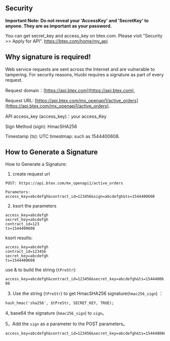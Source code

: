 **Security**
------------
**Important Note: Do not reveal your 'AccessKey' and 'SecretKey' to anyone. They are as important as your password.**

You can get secret_key and access_key on btex.com. Please visit "Security >> Apply for API". https://btex.com/home/my_api

**Why signature is required!**
------------
Web service requests are sent across the Internet and are vulnerable to tampering. For security reasons, Huobi requires a signature as part of every request.

Request domain：[https://api.btex.com](https://api.btex.com),

Request URL:
[https://api.btex.com/mx_openapi1/active_orders](https://api.btex.com/mx_openapi1/active_orders).

API access_key (access_key)：your access_Key

Sign Method (sign): HmacSHA256

Timestamp (ts):  UTC timestmap: such as 1544400608.

**How to Generate a Signature**
------------

How to Generate a Signature: 

1. create request url

```
POST: https://api.btex.com/mx_openapi1/active_orders

Parameters: access_key=abcdefgh&contract_id=123456&sign=abcdefgh&ts=1544400608
```

2. ksort the parameters

```
access_key=abcdefgh
secret_key=abcdefgh
contract_id=123
ts=1544400608
```

ksort results: 

```
access_key=abcdefgh
contract_id=123456
secret_key=abcdefgh
ts=1544400608
```

use & to build the string (`tPreStr`):

`access_key=abcdefgh&contract_id=123456&secret_key=abcdefgh&ts=1544400608`

3. Use the string (`tPreStr`) to get HmacSHA256 signature(`hmac256_sign`)  ： 
```
hash_hmac('sha256', $tPreStr, SECRET_KEY, TRUE);
```

4, base64 the signature (`hmac256_sign`) to `sign`。

5，Add the `sign` as a parameter to the POST parameters。
```
access_key=abcdefgh&contract_id=123456&secret_key=abcdefgh&ts=1544400608&sign=signxxxxxxxxxx
```
